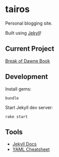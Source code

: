 # tairos

Personal blogging site.

Built using [Jekyll](https://jekyllrb.com/)!

## Current Project

[Break of Dawne Book](https://docs.google.com/document/d/1aQb_IRfUHM912UKopEIN4FoECOQJvxR-r40hROchDdw)

## Development

Install gems:

```
bundle
```

Start Jekyll dev server:

```
rake start
```

## Tools

- [Jekyll Docs](https://jekyllrb.com/docs/)
- [YAML Cheatsheet](https://gist.github.com/roachhd/779fa77e9b90fe945b0c)
